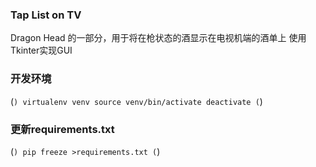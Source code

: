 ### Tap List on TV

Dragon Head 的一部分，用于将在枪状态的酒显示在电视机端的酒单上
使用Tkinter实现GUI

### 开发环境
(```)
virtualenv venv
source venv/bin/activate
deactivate
(```)
### 更新requirements.txt
(```)
pip freeze >requirements.txt
(```)
